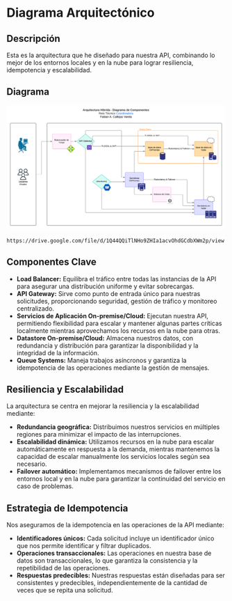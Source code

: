 # Diagrama Arquitectónico

## Descripción

Esta es la arquitectura que he diseñado para nuestra API, combinando lo mejor de los entornos locales y en la nube para lograr resiliencia, idempotencia y escalabilidad.

## Diagrama

![Diagrama de Componentes de la API](https://raw.githubusercontent.com/eLgRuNgE/rt-coordinadora/main/static/img/DiagramaDeComponentesAPI.png)

`https://drive.google.com/file/d/1Q44QQiTlNHo9ZHIa1acvOhdGCdbXWm2p/view` 


## Componentes Clave

- **Load Balancer:** Equilibra el tráfico entre todas las instancias de la API para asegurar una distribución uniforme y evitar sobrecargas.
- **API Gateway:** Sirve como punto de entrada único para nuestras solicitudes, proporcionando seguridad, gestión de tráfico y monitoreo centralizado.
- **Servicios de Aplicación On-premise/Cloud:** Ejecutan nuestra API, permitiendo flexibilidad para escalar y mantener algunas partes críticas localmente mientras aprovechamos los recursos en la nube para otras.
- **Datastore On-premise/Cloud:** Almacena nuestros datos, con redundancia y distribución para garantizar la disponibilidad y la integridad de la información.
- **Queue Systems:** Maneja trabajos asíncronos y garantiza la idempotencia de las operaciones mediante la gestión de mensajes.

## Resiliencia y Escalabilidad

La arquitectura se centra en mejorar la resiliencia y la escalabilidad mediante:

- **Redundancia geográfica:** Distribuimos nuestros servicios en múltiples regiones para minimizar el impacto de las interrupciones.
- **Escalabilidad dinámica:** Utilizamos recursos en la nube para escalar automáticamente en respuesta a la demanda, mientras mantenemos la capacidad de escalar manualmente los servicios locales según sea necesario.
- **Failover automático:** Implementamos mecanismos de failover entre los entornos local y en la nube para garantizar la continuidad del servicio en caso de problemas.

## Estrategia de Idempotencia

Nos aseguramos de la idempotencia en las operaciones de la API mediante:

- **Identificadores únicos:** Cada solicitud incluye un identificador único que nos permite identificar y filtrar duplicados.
- **Operaciones transaccionales:** Las operaciones en nuestra base de datos son transaccionales, lo que garantiza la consistencia y la repetibilidad de las operaciones.
- **Respuestas predecibles:** Nuestras respuestas están diseñadas para ser consistentes y predecibles, independientemente de la cantidad de veces que se repita una solicitud.

